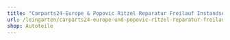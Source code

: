 ```yaml
---
title: "Carparts24-Europe & Popovic Ritzel Reparatur Freilauf Instandsetzung"
url: /leingarten/carparts24-europe-und-popovic-ritzel-reparatur-freilauf-instandsetzung/
shop: Autoteile
---
```

